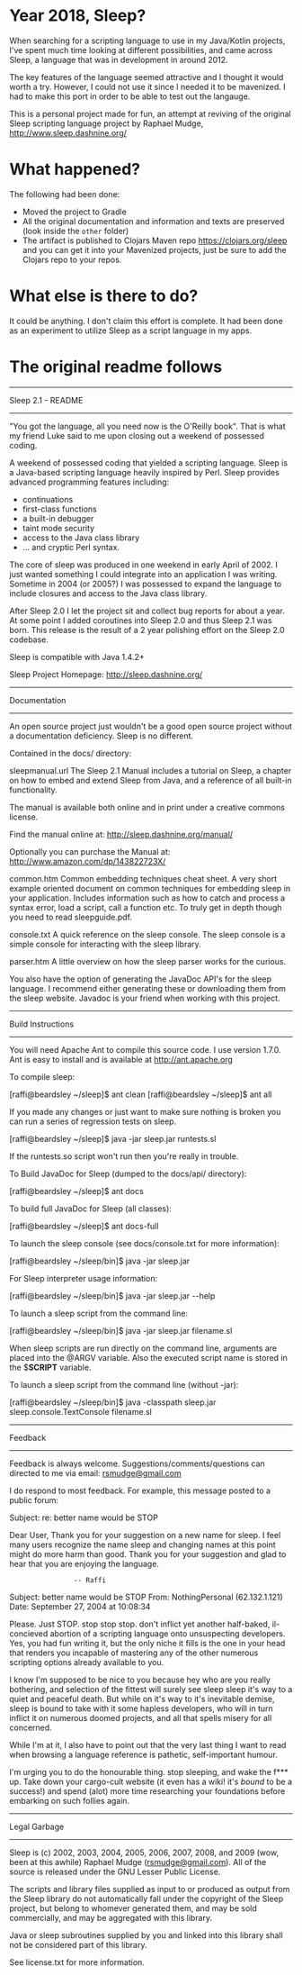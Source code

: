 Year 2018, Sleep?
================

When searching for a scripting language to use in my Java/Kotlin projects, I've spent much time looking at different possibilities, and came across Sleep, a language that was in development in around 2012.

The key features of the language seemed attractive and I thought it would worth a try. However, I could not use it since I needed it to be mavenized. I had to make this port in order to be able to test out the langauge.

This is a personal project made for fun, an attempt at reviving of the original Sleep scripting language project by Raphael Mudge, http://www.sleep.dashnine.org/


What happened?
==============

The following had been done:

* Moved the project to Gradle
* All the original documentation and information and texts are preserved (look inside the `other` folder)
* The artifact is published to Clojars Maven repo https://clojars.org/sleep and you can get it into your Mavenized projects, just be sure to add the Clojars repo to your repos.  

What else is there to do?
=========================

It could be anything. I don't claim this effort is complete. It had been done as an experiment to utilize Sleep as a script language in my apps.

The original readme follows
===========================

 ------- -------------------- ---------   ---------------  ------- ---------
Sleep 2.1 - README   
-  ------------- -------- -   ---------------- --       -    -     -     - - -

"You got the language, all you need now is the O'Reilly book".  That is
what my friend Luke said to me upon closing out a weekend of possessed
coding.

A weekend of possessed coding that yielded a scripting language.  Sleep is a 
Java-based scripting language heavily inspired by Perl. Sleep provides advanced 
programming features including:

   - continuations
   - first-class functions
   - a built-in debugger 
   - taint mode security
   - access to the Java class library
   - ... and cryptic Perl syntax.

The core of sleep was produced in one weekend in early April of 2002.  I just 
wanted something I could integrate into an application I was writing.  
Sometime in 2004 (or 2005?) I was possessed to expand the language to include 
closures and access to the Java class library. 

After Sleep 2.0 I let the project sit and collect bug reports for about a 
year.  At some point I added coroutines into Sleep 2.0 and thus Sleep 2.1 
was born.  This release is the result of a 2 year polishing effort on the Sleep 
2.0 codebase. 

Sleep is compatible with Java 1.4.2+

Sleep Project Homepage: http://sleep.dashnine.org/

 ------- -------------------- ---------   ---------------  ------- ---------
Documentation
-  ------------- -------- -   ---------------- --       -    -     -     - - -

An open source project just wouldn't be a good open source project without
a documentation deficiency.  Sleep is no different. 

Contained in the docs/ directory:

sleepmanual.url
   The Sleep 2.1 Manual includes a tutorial on Sleep, a chapter on how to
   embed and extend Sleep from Java, and a reference of all built-in 
   functionality.  

   The manual is available both online and in print under a creative 
   commons license.

   Find the manual online at: http://sleep.dashnine.org/manual/

   Optionally you can purchase the Manual at:
   http://www.amazon.com/dp/143822723X/

common.htm
   Common embedding techniques cheat sheet.  A very short example oriented 
   document on common techniques for embedding sleep in your application.
   Includes information such as how to catch and process a syntax error,
   load a script, call a function etc.  To truly get in depth though you
   need to read sleepguide.pdf.  

console.txt
   A quick reference on the sleep console.  The sleep console is a simple
   console for interacting with the sleep library.

parser.htm
   A little overview on how the sleep parser works for the curious.

You also have the option of generating the JavaDoc API's for the sleep 
language.  I recommend either generating these or downloading them from 
the sleep website.  Javadoc is your friend when working with this project.
     
 ------- -------------------- ---------   ---------------  ------- ---------
Build Instructions
-  ------------- -------- -   ---------------- --       -    -     -     - - -

You will need Apache Ant to compile this source code. I use version 1.7.0. 
Ant is easy to install and is available at http://ant.apache.org 

To compile sleep:

[raffi@beardsley ~/sleep]$ ant clean
[raffi@beardsley ~/sleep]$ ant all

If you made any changes or just want to make sure nothing is broken you can
run a series of regression tests on sleep.

[raffi@beardsley ~/sleep]$ java -jar sleep.jar runtests.sl

If the runtests.so script won't run then you're really in trouble.

To Build JavaDoc for Sleep (dumped to the docs/api/ directory):

[raffi@beardsley ~/sleep]$ ant docs

To build full JavaDoc for Sleep (all classes):

[raffi@beardsley ~/sleep]$ ant docs-full

To launch the sleep console (see docs/console.txt for more information):

[raffi@beardsley ~/sleep/bin]$ java -jar sleep.jar

For Sleep interpreter usage information:

[raffi@beardsley ~/sleep/bin]$ java -jar sleep.jar --help

To launch a sleep script from the command line:

[raffi@beardsley ~/sleep/bin]$ java -jar sleep.jar filename.sl

When sleep scripts are run directly on the command line, arguments are
placed into the @ARGV variable.  Also the executed script name is
stored in the $__SCRIPT__ variable.

To launch a sleep script from the command line (without -jar):

[raffi@beardsley ~/sleep/bin]$ java -classpath sleep.jar sleep.console.TextConsole filename.sl

 ------- -------------------- ---------   ---------------  ------- ---------
Feedback
-  ------------- -------- -   ---------------- --       -    -     -     - - -

Feedback is always welcome.  Suggestions/comments/questions can directed to
me via email: rsmudge@gmail.com

I do respond to most feedback.  For example, this message posted to a public
forum:

   Subject: re: better name would be STOP

   Dear User,
   Thank you for your suggestion on a new name for sleep.  I feel many 
   users recognize the name sleep and changing names at this point might
   do more harm than good.  Thank you for your suggestion and glad to hear
   that you are enjoying the language.

                    -- Raffi

   Subject: better name would be STOP
   From:    NothingPersonal (62.132.1.121) 
   Date:    September 27, 2004 at 10:08:34

   Please. Just STOP. stop stop stop. don't inflict yet another half-baked, 
   il-concieved abortion of a scripting language onto unsuspecting 
   developers. Yes, you had fun writing it, but the only niche it fills is 
   the one in your head that renders you incapable of mastering any of the 
   other numerous scripting options already available to you.

   I know I'm supposed to be nice to you because hey who are you really 
   bothering, and selection of the fittest will surely see sleep sleep it's 
   way to a quiet and peaceful death. But while on it's way to it's 
   inevitable demise, sleep is bound to take with it some hapless developers, 
   who will in turn inflict it on numerous doomed projects, and all that 
   spells misery for all concerned.

   While I'm at it, I also have to point out that the very last thing I want 
   to read when browsing a language reference is pathetic, self-important 
   humour.

   I'm urging you to do the honourable thing. stop sleeping, and wake the 
   f*** up. Take down your cargo-cult website (it even has a wiki! it's 
   _bound_ to be a success!) and spend (alot) more time researching your 
   foundations before embarking on such follies again.


 ------- -------------------- ---------   ---------------  ------- ---------
Legal Garbage
-  ------------- -------- -   ---------------- --       -    -     -     - - -

Sleep is (c) 2002, 2003, 2004, 2005, 2006, 2007, 2008, and 2009 (wow, been at 
this awhile) Raphael Mudge (rsmudge@gmail.com).  All of the source is released 
under the GNU Lesser Public License.

The scripts and library files supplied as input to or produced as output 
from the Sleep library do not automatically fall under the copyright of the
Sleep project, but belong to whomever generated them, and may be sold 
commercially, and may be aggregated with this library.

Java or sleep subroutines supplied by you and linked into this library 
shall not be considered part of this library.

See license.txt for more information.
